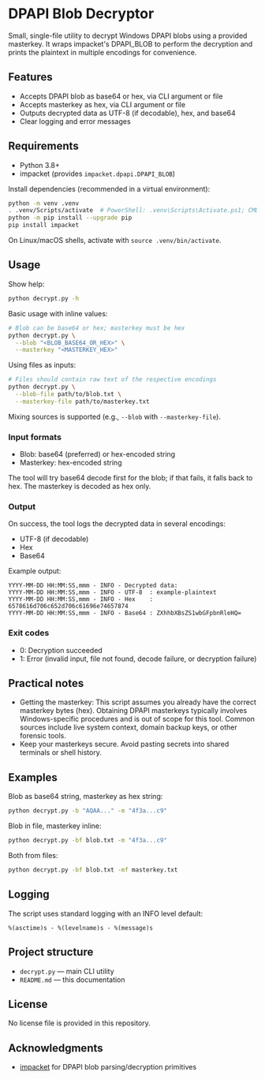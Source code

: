 # DPAPI Blob Decryptor

Small, single-file utility to decrypt Windows DPAPI blobs using a provided masterkey. It wraps impacket's DPAPI_BLOB to perform the decryption and prints the plaintext in multiple encodings for convenience.

## Features
- Accepts DPAPI blob as base64 or hex, via CLI argument or file
- Accepts masterkey as hex, via CLI argument or file
- Outputs decrypted data as UTF-8 (if decodable), hex, and base64
- Clear logging and error messages

## Requirements
- Python 3.8+
- impacket (provides `impacket.dpapi.DPAPI_BLOB`)

Install dependencies (recommended in a virtual environment):

```bash
python -m venv .venv
. .venv/Scripts/activate  # PowerShell: .venv\Scripts\Activate.ps1; CMD: .venv\Scripts\activate.bat
python -m pip install --upgrade pip
pip install impacket
```

On Linux/macOS shells, activate with `source .venv/bin/activate`.

## Usage

Show help:

```bash
python decrypt.py -h
```

Basic usage with inline values:

```bash
# Blob can be base64 or hex; masterkey must be hex
python decrypt.py \
  --blob "<BLOB_BASE64_OR_HEX>" \
  --masterkey "<MASTERKEY_HEX>"
```

Using files as inputs:

```bash
# Files should contain raw text of the respective encodings
python decrypt.py \
  --blob-file path/to/blob.txt \
  --masterkey-file path/to/masterkey.txt
```

Mixing sources is supported (e.g., `--blob` with `--masterkey-file`).

### Input formats
- Blob: base64 (preferred) or hex-encoded string
- Masterkey: hex-encoded string

The tool will try base64 decode first for the blob; if that fails, it falls back to hex. The masterkey is decoded as hex only.

### Output
On success, the tool logs the decrypted data in several encodings:
- UTF-8 (if decodable)
- Hex
- Base64

Example output:

```
YYYY-MM-DD HH:MM:SS,mmm - INFO - Decrypted data:
YYYY-MM-DD HH:MM:SS,mmm - INFO - UTF-8  : example-plaintext
YYYY-MM-DD HH:MM:SS,mmm - INFO - Hex    : 6578616d706c652d706c61696e74657874
YYYY-MM-DD HH:MM:SS,mmm - INFO - Base64 : ZXhhbXBsZS1wbGFpbnRleHQ=
```

### Exit codes
- 0: Decryption succeeded
- 1: Error (invalid input, file not found, decode failure, or decryption failure)

## Practical notes
- Getting the masterkey: This script assumes you already have the correct masterkey bytes (hex). Obtaining DPAPI masterkeys typically involves Windows-specific procedures and is out of scope for this tool. Common sources include live system context, domain backup keys, or other forensic tools.
- Keep your masterkeys secure. Avoid pasting secrets into shared terminals or shell history.

## Examples

Blob as base64 string, masterkey as hex string:

```bash
python decrypt.py -b "AQAA..." -m "4f3a...c9"
```

Blob in file, masterkey inline:

```bash
python decrypt.py -bf blob.txt -m "4f3a...c9"
```

Both from files:

```bash
python decrypt.py -bf blob.txt -mf masterkey.txt
```

## Logging
The script uses standard logging with an INFO level default:
```
%(asctime)s - %(levelname)s - %(message)s
```

## Project structure
- `decrypt.py` — main CLI utility
- `README.md` — this documentation

## License
No license file is provided in this repository.

## Acknowledgments
- [impacket](https://github.com/fortra/impacket) for DPAPI blob parsing/decryption primitives
